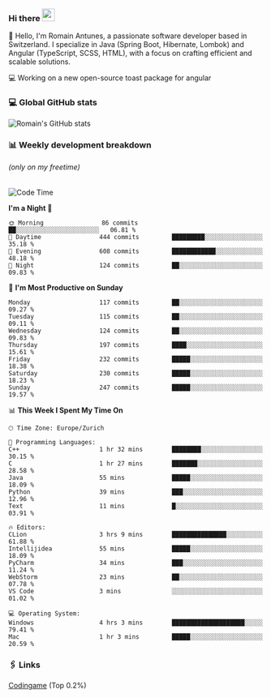 ### Hi there <img src="https://media.giphy.com/media/hvRJCLFzcasrR4ia7z/giphy.gif" width="25px" height="25px">

👋 Hello, I'm Romain Antunes, a passionate software developer based in Switzerland. I specialize in Java (Spring Boot, Hibernate, Lombok) and Angular (TypeScript, SCSS, HTML), with a focus on crafting efficient and scalable solutions.

💻 Working on a new open-source toast package for angular

### 💻 Global GitHub stats
![Romain's GitHub stats](https://github-readme-streak-stats.herokuapp.com/?user=romainantunes&theme=dark)


### 📊 Weekly development breakdown 
###### *(only on my freetime)*

<!--START_SECTION:wakastats-->
![Code Time](http://img.shields.io/badge/Code%20Time-1%2C765%20hrs%2044%20mins-blue)

**I'm a Night 🦉** 

```text
🌞 Morning                86 commits          ██░░░░░░░░░░░░░░░░░░░░░░░   06.81 % 
🌆 Daytime                444 commits         █████████░░░░░░░░░░░░░░░░   35.18 % 
🌃 Evening                608 commits         ████████████░░░░░░░░░░░░░   48.18 % 
🌙 Night                  124 commits         ██░░░░░░░░░░░░░░░░░░░░░░░   09.83 % 
```
📅 **I'm Most Productive on Sunday** 

```text
Monday                   117 commits         ██░░░░░░░░░░░░░░░░░░░░░░░   09.27 % 
Tuesday                  115 commits         ██░░░░░░░░░░░░░░░░░░░░░░░   09.11 % 
Wednesday                124 commits         ██░░░░░░░░░░░░░░░░░░░░░░░   09.83 % 
Thursday                 197 commits         ████░░░░░░░░░░░░░░░░░░░░░   15.61 % 
Friday                   232 commits         █████░░░░░░░░░░░░░░░░░░░░   18.38 % 
Saturday                 230 commits         █████░░░░░░░░░░░░░░░░░░░░   18.23 % 
Sunday                   247 commits         █████░░░░░░░░░░░░░░░░░░░░   19.57 % 
```


📊 **This Week I Spent My Time On** 

```text
🕑︎ Time Zone: Europe/Zurich

💬 Programming Languages: 
C++                      1 hr 32 mins        ████████░░░░░░░░░░░░░░░░░   30.15 % 
C                        1 hr 27 mins        ███████░░░░░░░░░░░░░░░░░░   28.58 % 
Java                     55 mins             █████░░░░░░░░░░░░░░░░░░░░   18.09 % 
Python                   39 mins             ███░░░░░░░░░░░░░░░░░░░░░░   12.96 % 
Text                     11 mins             █░░░░░░░░░░░░░░░░░░░░░░░░   03.91 % 

🔥 Editors: 
CLion                    3 hrs 9 mins        ███████████████░░░░░░░░░░   61.88 % 
Intellijidea             55 mins             █████░░░░░░░░░░░░░░░░░░░░   18.09 % 
PyCharm                  34 mins             ███░░░░░░░░░░░░░░░░░░░░░░   11.24 % 
WebStorm                 23 mins             ██░░░░░░░░░░░░░░░░░░░░░░░   07.78 % 
VS Code                  3 mins              ░░░░░░░░░░░░░░░░░░░░░░░░░   01.02 % 

💻 Operating System: 
Windows                  4 hrs 3 mins        ████████████████████░░░░░   79.41 % 
Mac                      1 hr 3 mins         █████░░░░░░░░░░░░░░░░░░░░   20.59 % 
```


<!--END_SECTION:wakastats-->

### 🖇 Links

[Codingame](https://www.codingame.com/profile/defc3ee5279aecc1bb6114e1f994ea9b3325423) (Top 0.2%)
